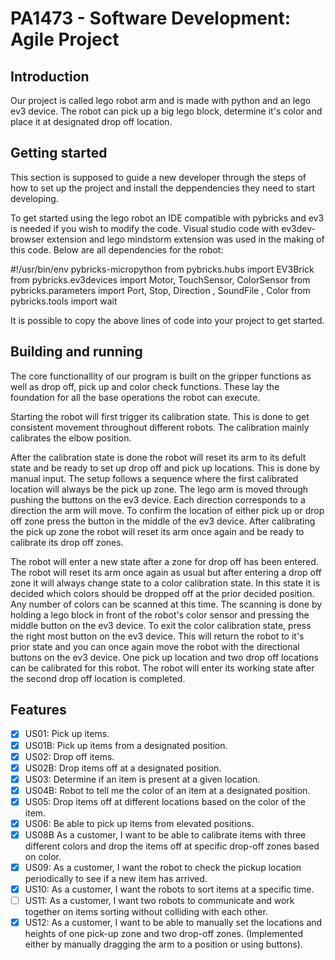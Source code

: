 # PA1473 - Software Development: Agile Project

## Introduction
Our project is called lego robot arm and is made with python and an lego ev3 device. The robot can pick up a big lego block, determine it's color and place it at designated drop off location.


## Getting started

This section is supposed to guide a new developer through the steps of how to set up the project and install the deppendencies they need to start developing.

To get started using the lego robot an IDE compatible with pybricks and ev3 is needed if you wish to modify the code. Visual studio code with ev3dev-browser extension and lego mindstorm extension was used in the making of this code.
Below are all dependencies for the robot:

#!/usr/bin/env pybricks-micropython
from pybricks.hubs import EV3Brick
from pybricks.ev3devices import Motor, TouchSensor, ColorSensor
from pybricks.parameters import Port, Stop, Direction , SoundFile , Color
from pybricks.tools import wait

It is possible to copy the above lines of code into your project to get started.


## Building and running

The core functionallity of our program is built on the gripper functions as well as drop off, pick up and color check functions. These lay the foundation for all the base operations the robot can execute. 

Starting the robot will first trigger its calibration state. This is done to get consistent movement throughout different robots. The calibration mainly calibrates the elbow position. 

After the calibration state is done the robot will reset its arm to its defult state and be ready to set up drop off and pick up locations. This is done by manual input. The setup follows a sequence where the first calibrated location will always be the pick up zone. The lego arm is moved through pushing the buttons on the ev3 device. Each direction corresponds to a direction the arm will move. To confirm the location of either pick up or drop off zone press the button in the middle of the ev3 device. After calibrating the pick up zone the robot will reset its arm once again and be ready to calibrate its drop off zones.

The robot will enter a new state after a zone for drop off has been entered. The robot will reset its arm once again as usual but after entering a drop off zone it will always change state to a color calibration state. In this state it is decided which colors should be dropped off at the prior decided position. Any number of colors can be scanned at this time. The scanning is done by holding a lego block in front of the robot's color sensor and pressing the middle button on the ev3 device. To exit the color calibration state, press the right most button on the ev3 device. This will return the robot to it's prior state and you can once again move the robot with the directional buttons on the ev3 device. One pick up location and two drop off locations can be calibrated for this robot. The robot will enter its working state after the second drop off location is completed. 


## Features

- [x] US01: Pick up items.
- [x] US01B: Pick up items from a designated position.
- [x] US02: Drop off items.
- [x] US02B: Drop items off at a designated position.
- [x] US03: Determine if an item is present at a given location.
- [x] US04B: Robot to tell me the color of an item at a designated position.
- [x] US05: Drop items off at different locations based on the color of the item.
- [x] US06: Be able to pick up items from elevated positions.
- [x] US08B As a customer, I want to be able to calibrate items with three different colors and drop the items
off at specific drop-off zones based on color.
- [x] US09: As a customer, I want the robot to check the pickup location periodically to see if a new item has
arrived. 
- [x] US10: As a customer, I want the robots to sort items at a specific time. 
- [ ] US11: As a customer, I want two robots to communicate and work together on items sorting without colliding with each other. 
- [x] US12: As a customer, I want to be able to manually set the locations and heights of one pick-up zone and two drop-off zones. (Implemented either by manually dragging the arm to a position or using buttons).
